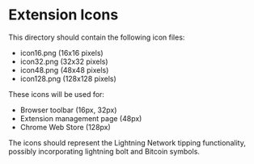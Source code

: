 # Extension Icons

This directory should contain the following icon files:
- icon16.png (16x16 pixels)
- icon32.png (32x32 pixels) 
- icon48.png (48x48 pixels)
- icon128.png (128x128 pixels)

These icons will be used for:
- Browser toolbar (16px, 32px)
- Extension management page (48px)
- Chrome Web Store (128px)

The icons should represent the Lightning Network tipping functionality, 
possibly incorporating lightning bolt and Bitcoin symbols.